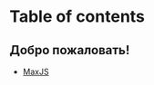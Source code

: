 # Table of contents

## Добро пожаловать! <a href="#welcome" id="welcome"></a>

* [MaxJS](README.md)
